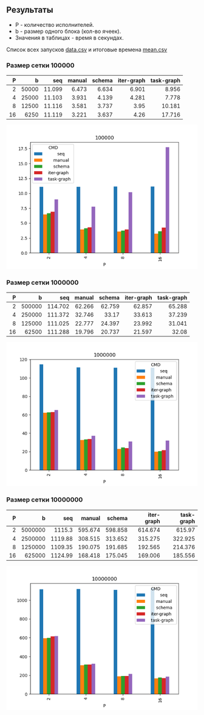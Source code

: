 ## Результаты

* P - количество исполнителей.
* b - размер одного блока (кол-во ячеек).
* Значения в таблицах - время в секундах.

Список всех запусков [data.csv](data.csv) и итоговые времена [mean.csv](mean.csv)


### Размер сетки 100000
|   P |     b |            seq  |         manual  |         schema  |     iter-graph  |     task-graph  |
|----:|------:|----------------:|----------------:|----------------:|----------------:|----------------:|
|   2 | 50000 |          11.099 |           6.473 |           6.634 |           6.901 |           8.956 |
|   4 | 25000 |          11.103 |           3.931 |           4.139 |           4.281 |           7.778 |
|   8 | 12500 |          11.116 |           3.581 |           3.737 |           3.95  |          10.181 |
|  16 |  6250 |          11.119 |           3.221 |           3.637 |           4.26  |          17.716 |

![](100000.png)

### Размер сетки 1000000
|   P |      b |            seq  |         manual  |         schema  |     iter-graph  |     task-graph  |
|----:|-------:|----------------:|----------------:|----------------:|----------------:|----------------:|
|   2 | 500000 |         114.702 |          62.266 |          62.759 |          62.857 |          65.288 |
|   4 | 250000 |         111.372 |          32.746 |          33.17  |          33.613 |          37.239 |
|   8 | 125000 |         111.025 |          22.777 |          24.397 |          23.992 |          31.041 |
|  16 |  62500 |         111.288 |          19.796 |          20.737 |          21.597 |          32.08  |

![](1000000.png)

### Размер сетки 10000000
|   P |       b |            seq  |         manual  |         schema  |     iter-graph  |     task-graph  |
|----:|--------:|----------------:|----------------:|----------------:|----------------:|----------------:|
|   2 | 5000000 |         1115.3  |         595.674 |         598.858 |         614.674 |         615.97  |
|   4 | 2500000 |         1119.88 |         308.515 |         313.652 |         315.275 |         322.925 |
|   8 | 1250000 |         1109.35 |         190.075 |         191.685 |         192.565 |         214.376 |
|  16 |  625000 |         1124.99 |         168.418 |         175.045 |         169.006 |         185.556 |

![](10000000.png)
